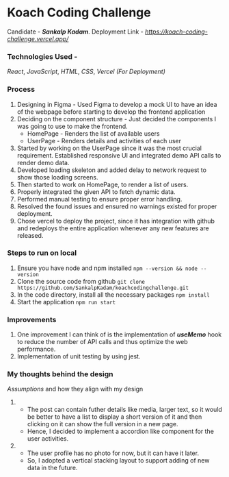 # Koach Coding Challenge

Candidate - ***Sankalp Kadam***.
Deployment Link - _https://koach-coding-challenge.vercel.app/_

### Technologies Used -
_React_, _JavaScript_, _HTML_, _CSS_, _Vercel (For Deployment)_

### Process

1. Designing in Figma - Used Figma to develop a mock UI to have an idea of the webpage before starting to develop the frontend application
2. Deciding on the component structure - Just decided the components I was going to use to make the frontend.
    - HomePage - Renders the list of available users
    - UserPage - Renders details and activities of each user
3. Started by working on the UserPage since it was the most crucial requirement. Established responsive UI and integrated demo API calls to render demo data.
4. Developed loading skeleton and added delay to network request to show those loading screens.
5. Then started to work on HomePage, to render a list of users.
6. Properly integrated the given API to fetch dynamic data.
7. Performed manual testing to ensure proper error handling.
8. Resolved the found issues and ensured no warnings existed for proper deployment.
9. Chose vercel to deploy the project, since it has integration with github and redeploys the entire application whenever any new features are released.

### Steps to run on local

1. Ensure you have node and npm installed
   `npm --version && node --version`
2. Clone the source code from github
   `git clone https://github.com/SankalpKadam/koachcodingchallenge.git`
3. In the code directory, install all the necessary packages
    `npm install`
4. Start the application
    `npm run start`

### Improvements

1. One improvement I can think of is the implementation of ***useMemo*** hook to reduce the number of API calls and thus optimize the web performance.
2. Implementation of unit testing by using jest.

### My thoughts behind the design

_Assumptions_ and how they align with my design   

1. 
    - The post can contain futher details like media, larger text, so it would be better to have a list to display a short version of it and then clicking on it can show the full version in a new page. 
    - Hence, I decided to implement a accordion like component for the user activities.
2. 
    - The user profile has no photo for now, but it can have it later.
    - So, I adopted a vertical stacking layout to support adding of new data in the future.
